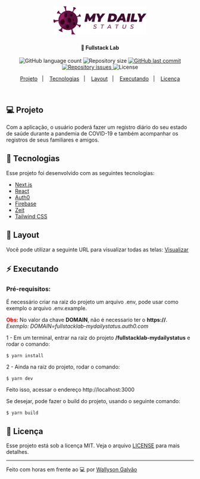 <h1 align="center">
    <img alt="MyDailyStatus" title="#fullstacklab" src=".github/logo.png" width="250px" />
</h1>

<h4 align="center">
  🚀 Fullstack Lab
</h4>
<p align="center">
  <img alt="GitHub language count" src="https://img.shields.io/github/languages/count/WallysonGalvao/fullstacklab-mydailystatus">

  <img alt="Repository size" src="https://img.shields.io/github/repo-size/WallysonGalvao/fullstacklab-mydailystatus">
  
  <a href="https://github.com/WallysonGalvao/fullstacklab-mydailystatus/commits/master">
    <img alt="GitHub last commit" src="https://img.shields.io/github/last-commit/WallysonGalvao/fullstacklab-mydailystatus">
  </a>

  <a href="https://github.com/WallysonGalvao/fullstacklab-mydailystatus/issues">
    <img alt="Repository issues" src="https://img.shields.io/github/issues/WallysonGalvao/fullstacklab-mydailystatus">
  </a>

  <img alt="License" src="https://img.shields.io/badge/license-MIT-brightgreen">
</p>

<p align="center">
<a href="#-projeto">Projeto</a>&nbsp;&nbsp;&nbsp;|&nbsp;&nbsp;&nbsp;
  <a href="#rocket-tecnologias">Tecnologias</a>&nbsp;&nbsp;&nbsp;|&nbsp;&nbsp;&nbsp;  
  <a href="#-layout">Layout</a>&nbsp;&nbsp;&nbsp;|&nbsp;&nbsp;&nbsp;
  <a href="#zap-executando">Executando</a>&nbsp;&nbsp;&nbsp;|&nbsp;&nbsp;&nbsp;
  <a href="#memo-licença">Licença</a>
</p>

<br>

## 💻 Projeto

Com a aplicação, o usuário poderá fazer um registro diário do seu estado de saúde durante a pandemia de COVID-19 e também acompanhar os registros de seus familiares e amigos.

## :rocket: Tecnologias

Esse projeto foi desenvolvido com as seguintes tecnologias:

- [Next.js](https://nextjs.org/)
- [React](https://reactjs.org)
- [Auth0](https://auth0.com/)
- [Firebase](https://firebase.google.com/?hl=pt-br)
- [Zeit](https://zeit.co/)
- [Tailwind CSS](https://tailwindcss.com/)

## 🎨 Layout

Você pode utilizar a seguinte URL para visualizar todas as telas: [Visualizar](https://www.figma.com/file/MTXNMM97OFrCnK0CDGDOOf/MyDailyStatus?node-id=0%3A1)

## :zap: Executando

### Pré-requisitos:

É necessário criar na raiz do projeto um arquivo .env, pode usar como exemplo o arquivo .env.example. 
 
<span style="color:red">**Obs:**</span> No valor da chave **DOMAIN**, não é necessario ter o **https://**.  
*Exemplo: DOMAIN=fullstacklab-mydailystatus.auth0.com*


1 - Em um terminal, entrar na raiz do projeto **/fullstacklab-mydailystatus** e rodar o comando:

```
$ yarn install
```

2 - Ainda na raiz do projeto, rodar o comando:

```
$ yarn dev
```

Feito isso, acessar o endereço http://localhost:3000

Se desejar, pode fazer o build do projeto, usando o seguinte comando:

```
$ yarn build
```

## :memo: Licença

Esse projeto está sob a licença MIT. Veja o arquivo [LICENSE](LICENSE.md) para mais detalhes.

---

Feito com horas em frente ao :computer: por [Wallyson Galvão](https://www.linkedin.com/in/wallyson-galvao/)
